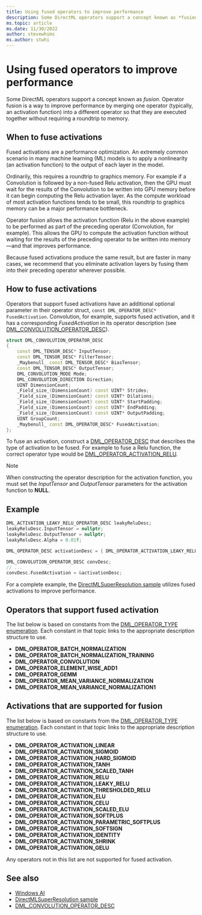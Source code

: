 ```yaml
---
title: Using fused operators to improve performance
description: Some DirectML operators support a concept known as *fusion*. Operator fusion is a way to improve performance by merging one operator (typically, an activation function) into a different operator so that they are executed together without requiring a roundtrip to memory.
ms.topic: article
ms.date: 11/30/2022
author: stevewhims
ms.author: stwhi
---
```


# Using fused operators to improve performance

Some DirectML operators support a concept known as *fusion*. Operator fusion is a way to improve performance by merging one operator (typically, an activation function) into a different operator so that they are executed together without requiring a roundtrip to memory.

## When to fuse activations

Fused activations are a performance optimization. An extremely common scenario in many machine learning (ML) models is to apply a nonlinearity (an activation function) to the output of each layer in the model.

Ordinarily, this requires a roundtrip to graphics memory. For example if a Convolution is followed by a non-fused Relu activation, then the GPU must wait for the results of the Convolution to be written into GPU memory before it can begin computing the Relu activation layer. As the compute workload of most activation functions tends to be small, this roundtrip to graphics memory can be a major performance bottleneck.

Operator fusion allows the activation function (Relu in the above example) to be performed as part of the preceding operator (Convolution, for example). This allows the GPU to compute the activation function without waiting for the results of the preceding operator to be written into memory&mdash;and that improves performance.

Because fused activations produce the same result, but are faster in many cases, we recommend that you eliminate activation layers by fusing them into their preceding operator wherever possible.

## How to fuse activations

Operators that support fused activations have an additional optional parameter in their operator struct, `const DML_OPERATOR_DESC* FusedActivation`. Convolution, for example, supports fused activation, and it has a corresponding *FusedActivation* in its operator description (see [DML_CONVOLUTION_OPERATOR_DESC](/windows/win32/api/directml/ns-directml-dml_convolution_operator_desc)).

```cpp
struct DML_CONVOLUTION_OPERATOR_DESC
{
    const DML_TENSOR_DESC* InputTensor;
    const DML_TENSOR_DESC* FilterTensor;
    _Maybenull_ const DML_TENSOR_DESC* BiasTensor;
    const DML_TENSOR_DESC* OutputTensor;
    DML_CONVOLUTION_MODE Mode;
    DML_CONVOLUTION_DIRECTION Direction;
    UINT DimensionCount;
    _Field_size_(DimensionCount) const UINT* Strides;
    _Field_size_(DimensionCount) const UINT* Dilations;
    _Field_size_(DimensionCount) const UINT* StartPadding;
    _Field_size_(DimensionCount) const UINT* EndPadding;
    _Field_size_(DimensionCount) const UINT* OutputPadding;
    UINT GroupCount;
    _Maybenull_ const DML_OPERATOR_DESC* FusedActivation;
};
```

To fuse an activation, construct a [DML_OPERATOR_DESC](/windows/win32/api/directml/ns-directml-dml_operator_desc) that describes the type of activation to be fused. For example to fuse a Relu function, the correct operator type would be [DML_OPERATOR_ACTIVATION_RELU](/windows/win32/api/directml/ne-directml-dml_operator_type).

> [!NOTE]
> When constructing the operator description for the activation function, you must set the *InputTensor* and *OutputTensor* parameters for the activation function to **NULL**.

## Example

```cpp
DML_ACTIVATION_LEAKY_RELU_OPERATOR_DESC leakyReluDesc;
leakyReluDesc.InputTensor = nullptr;
leakyReluDesc.OutputTensor = nullptr;
leakyReluDesc.Alpha = 0.01f;

DML_OPERATOR_DESC activationDesc = { DML_OPERATOR_ACTIVATION_LEAKY_RELU, &leakyReluDesc };

DML_CONVOLUTION_OPERATOR_DESC convDesc;
// ...
convDesc.FusedActivation = &activationDesc;
```

For a complete example, the [DirectMLSuperResolution sample](https://github.com/microsoft/DirectML/tree/master/Samples) utilizes fused activations to improve performance.

## Operators that support fused activation

The list below is based on constants from the [DML_OPERATOR_TYPE enumeration](windows/win32/api/directml/ne-directml-dml_operator_type). Each constant in that topic links to the appropriate description structure to use.

* **DML_OPERATOR_BATCH_NORMALIZATION**
* **DML_OPERATOR_BATCH_NORMALIZATION_TRAINING**
* **DML_OPERATOR_CONVOLUTION**
* **DML_OPERATOR_ELEMENT_WISE_ADD1**
* **DML_OPERATOR_GEMM**
* **DML_OPERATOR_MEAN_VARIANCE_NORMALIZATION**
* **DML_OPERATOR_MEAN_VARIANCE_NORMALIZATION1**

## Activations that are supported for fusion

The list below is based on constants from the [DML_OPERATOR_TYPE enumeration](windows/win32/api/directml/ne-directml-dml_operator_type). Each constant in that topic links to the appropriate description structure to use.

* **DML_OPERATOR_ACTIVATION_LINEAR**
* **DML_OPERATOR_ACTIVATION_SIGMOID**
* **DML_OPERATOR_ACTIVATION_HARD_SIGMOID**
* **DML_OPERATOR_ACTIVATION_TANH**
* **DML_OPERATOR_ACTIVATION_SCALED_TANH**
* **DML_OPERATOR_ACTIVATION_RELU**
* **DML_OPERATOR_ACTIVATION_LEAKY_RELU**
* **DML_OPERATOR_ACTIVATION_THRESHOLDED_RELU**
* **DML_OPERATOR_ACTIVATION_ELU**
* **DML_OPERATOR_ACTIVATION_CELU**
* **DML_OPERATOR_ACTIVATION_SCALED_ELU**
* **DML_OPERATOR_ACTIVATION_SOFTPLUS**
* **DML_OPERATOR_ACTIVATION_PARAMETRIC_SOFTPLUS**
* **DML_OPERATOR_ACTIVATION_SOFTSIGN**
* **DML_OPERATOR_ACTIVATION_IDENTITY**
* **DML_OPERATOR_ACTIVATION_SHRINK**
* **DML_OPERATOR_ACTIVATION_GELU**

Any operators not in this list are not supported for fused activation.

## See also

* [Windows AI](../index.yml)
* [DirectMLSuperResolution sample](https://github.com/microsoft/DirectML/tree/master/Samples)    
* [DML_CONVOLUTION_OPERATOR_DESC](/windows/win32/api/directml/ns-directml-dml_convolution_operator_desc)
